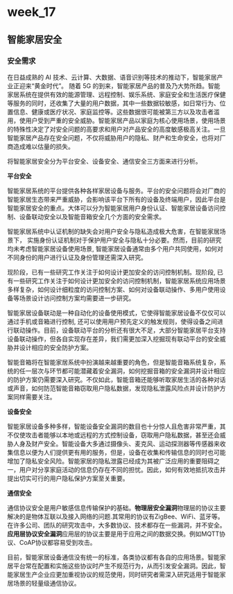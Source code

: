 # week_17
## 智能家居安全

### 安全需求

在日益成熟的 AI 技术、云计算、大数据、语音识别等技术的推动下，智能家居产业正迎来“黄金时代”。 随着 5G 的到来，智能家居产品的普及乃大势所趋。智能家居系统在提供有效的能源管理、远程控制、娱乐系统、家庭安全和生活医疗保健等服务的同时，还收集了大量的用户数据，其中一些数据较敏感，如日常行为、位置信息、健康或医疗状况、家庭监控等。这些数据很可能被第三方以及攻击者滥用，使用户受到严重的安全威胁。智能家居产品以家庭为核心使用场景，使用场景的特殊性决定了对安全问题的高要求和用户对产品安全的高度敏感极高关注。一旦智能家居产品存在安全问题，不仅将威胁用户的隐私、财产和生命安全，也将对厂商造成难以估量的损失。

将智能家居安全分为平台安全、设备安全、通信安全三方面来进行分析。

**平台安全**

智能家居系统的平台提供各种各样家居设备与服务。平台的安全问题将会对厂商的智能家居生态带来严重威胁，会影响该平台下所有的设备及终端用户，因此平台是智能家居安全的重点。大体可以分为智能家居用户身份认证、智能家居设备访问控制、设备联动安全以及智能音箱安全几个方面的安全需求。

智能家居系统中认证机制的缺失会对用户安全与隐私造成极大危害，在智能家居场景下， 实施身份认证机制对于保护用户安全与隐私十分必要。然而，目前的研究均未考虑智能家居设备使用场景, 智能家居设备通常由多个用户共同使用，如何对不同身份的用户进行认证及身份管理还需深入研究。

现阶段，已有一些研究工作关注于如何设计更加安全的访问控制机制。现阶段, 已有一些研究工作关注于如何设计更加安全的访问控制机制，智能家居系统应用场景多样复杂，如何设计细粒度的访问控制方案、如何对设备联动操作、多用户使用设备等场景设计访问控制方案均需要进一步研究。

智能家居设备联动是一种自动化的设备使用模式，它使得智能家居设备不仅仅可以通过手机或音箱进行控制, 还可以使用用户预先定义的触发规则，使得设备之间进行联动操作。目前，设备联动平台的分析还有很大不足，大部分智能家居平台支持设备联动操作，但各自实现存在差异，我们需更加深入挖掘现有联动平台的安全威胁并设计相应的安全防护方案。

智能音箱将在智能家居系统中扮演越来越重要的角色，但是智能音箱系统复杂，系统的任一层次与环节都可能潜藏着安全漏洞，如何挖掘音箱的安全漏洞并设计相应的防护方案仍需要深入研究。不仅如此，智能音箱还能够听取家居生活的各种对话或声音，如何防范智能音箱窃取用户隐私数据，发现隐私泄露风险点并设计防护方案同样需要关注。

**设备安全**

智能家居设备多种多样，智能设备安全漏洞的数目也十分惊人且危害非常严重，其不仅使攻击者能够以本地或远程的方式控制设备，窃取用户隐私数据，甚至还会威胁人身及财产安全。智能设备大多通过摄像头、麦克风、运动探测器等传感器来收集信息以便为人们提供更有用的服务，但是，设备在收集和传输信息的同时也可能增加了隐私安全风险。智能家居的隐私泄露已经成为其被广泛应用的重要阻碍之一，用户对分享家庭活动的信息仍存在不同的担忧。因此，如何有效地抵抗攻击并提出切实可行的用户隐私保护方案至关重要。

**通信安全**

通信协议安全是用户敏感信息传输保护的基础。**物理层安全漏洞**物理层的协议主要解决的是物体互联以及接入网络的问题.其常用的协议有ZigBee、WiFi、蓝牙等。在许多公司、团队的研究攻击中，大多数协议、技术都存在一些漏洞，并不安全。**应用层协议安全漏洞**应用层的协议主要是用于应用之间的数据交换。例如MQTT协议、CoAP协议都容易受到攻击。

目前，智能家居设备通信没有统一的标准，各类协议都有各自的应用场景。智能家居平台常在配置和实施这些协议时产生不规范行为，从而引发安全漏洞。因此，智能家居生产企业应更加重视协议的规范使用，同时研究者需深入研究适用于智能家居场景的轻量级通信协议。
